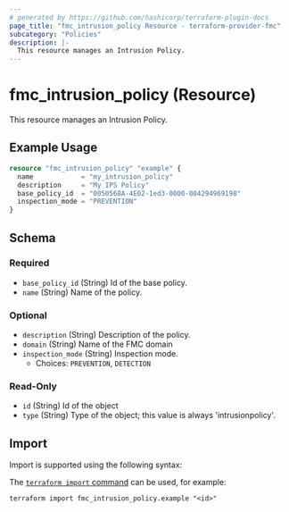 ```yaml
---
# generated by https://github.com/hashicorp/terraform-plugin-docs
page_title: "fmc_intrusion_policy Resource - terraform-provider-fmc"
subcategory: "Policies"
description: |-
  This resource manages an Intrusion Policy.
---
```


# fmc_intrusion_policy (Resource)

This resource manages an Intrusion Policy.

## Example Usage

```terraform
resource "fmc_intrusion_policy" "example" {
  name            = "my_intrusion_policy"
  description     = "My IPS Policy"
  base_policy_id  = "0050568A-4E02-1ed3-0000-004294969198"
  inspection_mode = "PREVENTION"
}
```

<!-- schema generated by tfplugindocs -->
## Schema

### Required

- `base_policy_id` (String) Id of the base policy.
- `name` (String) Name of the policy.

### Optional

- `description` (String) Description of the policy.
- `domain` (String) Name of the FMC domain
- `inspection_mode` (String) Inspection mode.
  - Choices: `PREVENTION`, `DETECTION`

### Read-Only

- `id` (String) Id of the object
- `type` (String) Type of the object; this value is always 'intrusionpolicy'.

## Import

Import is supported using the following syntax:

The [`terraform import` command](https://developer.hashicorp.com/terraform/cli/commands/import) can be used, for example:

```shell
terraform import fmc_intrusion_policy.example "<id>"
```
